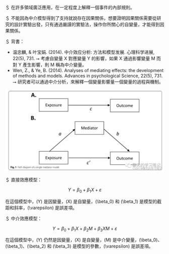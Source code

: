 
＄ 在許多領域廣泛應用，在一定程度上解釋一個事件的內部規則。

＄ 不能因為中介模型得到了支持就說存在因果關係，想要證明因果關係需要從研究的設計實驗出發，只有通過嚴謹的實驗法，操作你所關心的自變量，才能得到因果關係。

＄ 背書：
-   温忠麟, & 叶宝娟. (2014). 中介效应分析: 方法和模型发展. 心理科学进展, 22(5), 731. ⭢ 考慮自變量 X 對應變量 Y 的影響，如果 X 通過影響變量 M 而對 Y 產生影響，則 M 稱為中介變量。
-   Wen, Z., & Ye, B. (2014). Analyses of mediating effects: the development of methods and models. Advances in psychological Science, 22(5), 731. ⭢ 研究者可以通過中介分析，來解釋一個變量影響量一個變量的過程與機制。

![upgit_20240427_1714216660.png](https://raw.githubusercontent.com/kcwc1029/obsidian-upgit-image/main/2024/04/upgit_20240427_1714216660.png)

＄ 直接效應模型：

$$
Y = \beta_0 + \beta_1 X + \varepsilon
$$

在這個模型中，\(Y\) 是因變量，\(X\) 是自變量，\(\beta_0\) 和 \(\beta_1\) 是模型的截距和斜率，\(\varepsilon\) 是誤差項。

＄ 中介效應模型：

$$
Y = \beta_0 + \beta_1 X + \beta_2 M + \beta_3 XM + \varepsilon
$$

在這個模型中，\(Y\) 仍然是因變量，\(X\) 是自變量，\(M\) 是中介變量，\(\beta_0\)、\(\beta_1\)、\(\beta_2\) 和 \(\beta_3\) 是模型的參數，\(\varepsilon\) 是誤差項。




